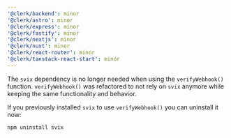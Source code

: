 ```yaml
---
'@clerk/backend': minor
'@clerk/astro': minor
'@clerk/express': minor
'@clerk/fastify': minor
'@clerk/nextjs': minor
'@clerk/nuxt': minor
'@clerk/react-router': minor
'@clerk/tanstack-react-start': minor
---
```


The `svix` dependency is no longer needed when using the `verifyWebhook()` function. `verifyWebhook()` was refactored to not rely on `svix` anymore while keeping the same functionality and behavior.

If you previously installed `svix` to use `verifyWebhook()` you can uninstall it now:

```shell
npm uninstall svix
```
